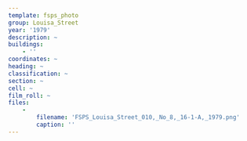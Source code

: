 ```yaml
---
template: fsps_photo
group: Louisa_Street
year: '1979'
description: ~
buildings:
    - ''
coordinates: ~
heading: ~
classification: ~
section: ~
cell: ~
film_roll: ~
files:
    -
        filename: 'FSPS_Louisa_Street_010,_No_8,_16-1-A,_1979.png'
        caption: ''
---
```

